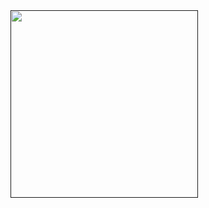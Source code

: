  <a href="" alt="Youre" target="_blank">
    <img src="https://vandal-us.s3.amazonaws.com/spree/products/65108/product/open-uri20180820-270-evot6g.jpg",
     style="width:300px;height:300px;">
 </a>

